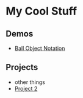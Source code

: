 # My Cool Stuff

## Demos
- [Ball Object Notation](ball-object)

## Projects
- other things
- [Project 2](Arrays-Objects)